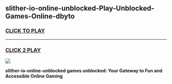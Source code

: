 
## slither-io-online-unblocked-Play-Unblocked-Games-Online-dbyto
<h3>
<a href="https://premium76.site?title=slither-io-online-unblocked&ref=25A">CLICK TO PLAY</a></h3>
<hr>

<h3>
<a href="https://premium76.site?title=slither-io-online-unblocked&ref=25A">CLICK 2 PLAY</a>
  
</h3>

<a href="https://premium76.site?title=slither-io-online-unblocked&ref=25A"><img src="https://clearcache.store/games.png"></a>


**slither-io-online-unblocked games unblocked: Your Gateway to Fun and Accessible Online Gaming**
